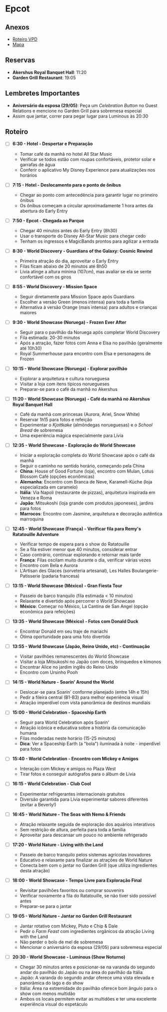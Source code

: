 # Epcot

## Anexos

- [Roteiro VPD](./Epcot/2025-04-Roteiro-Vai-Pra-Disney_-Epcot.pdf)
- [Mapa](./Epcot/06-2023-mapa-epcot.pdf)

## Reservas

- **Akershus Royal Banquet Hall**: 11:20
- **Garden Grill Restaurant**: 19:05

## Lembretes Importantes

- **Aniversário da esposa (29/05)**: Peça um *Celebration Button* no Guest Relations e mencione no Garden Grill para sobremesa especial
- Assim que jantar, correr para pegar lugar para Luminous às 20:30

## Roteiro

- [ ] **6:30 - Hotel - Despertar e Preparação**
  - Tomar café da manhã no hotel All Star Music
  - Verificar se todos estão com roupas confortáveis, protetor solar e garrafas de água
  - Conferir o aplicativo My Disney Experience para atualizações nos horários

- [ ] **7:15 - Hotel - Deslocamento para o ponto de ônibus**
  - Chegar ao ponto com antecedência para garantir lugar no primeiro ônibus
  - Os ônibus começam a circular aproximadamente 1 hora antes da abertura do Early Entry

- [ ] **7:50 - Epcot - Chegada ao Parque**
  - Chegar 40 minutos antes do Early Entry (8h30)
  - Usar o transporte do Disney All-Star Music para chegar cedo
  - Tenham os ingressos e MagicBands prontos para agilizar a entrada

- [ ] **8:30 - World Discovery - Guardians of the Galaxy: Cosmic Rewind**
  - Primeira atração do dia, aproveitar o Early Entry
  - Filas ficam abaixo de 20 minutos até 8h50
  - Lívia atinge a altura mínima (107cm), mas avaliar se ela se sente confortável com os giros

- [ ] **8:55 - World Discovery - Mission Space**
  - Seguir diretamente para Mission Space após Guardians
  - Escolher a versão Green (menos intensa) para toda a família
  - Alternativa à versão Orange (mais intensa) para adultos e crianças maiores

- [ ] **9:30 - World Showcase (Noruega) - Frozen Ever After**
  - Seguir para o pavilhão da Noruega após completar World Discovery
  - Fila estimada: 20-30 minutos
  - Após a atração, fazer fotos com Anna e Elsa no pavilhão (geralmente até 10h30)
  - Royal Summerhouse para encontro com Elsa e personagens de Frozen

- [ ] **10:15 - World Showcase (Noruega) - Explorar pavilhão**
  - Explorar a arquitetura e cultura norueguesa
  - Visitar a loja com itens típicos noruegueses
  - Preparar-se para o café da manhã no Akershus

- [ ] **11:20 - World Showcase (Noruega) - Café da manhã no Akershus Royal Banquet Hall**
  - Café da manhã com princesas (Aurora, Ariel, Snow White)
  - Reservar 1h15 para fotos e refeição
  - Experimentar o *Kjottkake* (almôndegas norueguesas) e o *School Bread* de sobremesa
  - Uma experiência mágica especialmente para Lívia

- [ ] **12:35 - World Showcase - Exploração do World Showcase**
  - Iniciar a exploração completa do World Showcase após o café da manhã
  - Seguir o caminho no sentido horário, começando pela China
  - **China**: House of Good Fortune (loja), encontro com Mulan, Lotus Blossom Café (opções econômicas)
  - **Alemanha**: Encontro com Branca de Neve, Karamell-Küche (loja especializada em caramelo)
  - **Itália**: Via Napoli (restaurante de pizzas), arquitetura inspirada em Veneza e Roma
  - **Japão**: Mitsukoshi (loja grande com produtos japoneses), jardins para fotos
  - **Marrocos**: Encontro com Jasmine, arquitetura e decoração autêntica marroquina

- [ ] **12:45 - World Showcase (França) - Verificar fila para Remy's Ratatouille Adventure**
  - Verificar tempo de espera para o show do Ratatouille
  - Se a fila estiver menor que 40 minutos, considerar entrar
  - Caso contrário, continuar explorando e retornar mais tarde
  - **França**: Filas oscilam muito durante o dia, verificar várias vezes
  - Encontro com Bela e Aurora
  - L'Artisan des Glaces (sorveteria artesanal), Les Halles Boulangerie-Patisserie (padaria francesa)

- [ ] **13:15 - World Showcase (México) - Gran Fiesta Tour**
  - Passeio de barco tranquilo (fila estimada < 10 minutos)
  - Relaxante e divertido após percorrer o World Showcase
  - **México**: Começar no México, La Cantina de San Angel (opção econômica para refeições)

- [ ] **13:35 - World Showcase (México) - Fotos com Donald Duck**
  - Encontrar Donald em seu traje de mariachi
  - Ótima oportunidade para uma foto divertida

- [ ] **13:55 - World Showcase (Japão, Reino Unido, etc) - Continuação**
  - Visitar pavilhões remanescentes do World Showcase
  - Visitar a loja Mitsukoshi no Japão com doces, brinquedos e kimonos
  - Encontrar Alice no jardim inglês do Reino Unido
  - Encontro com Ursinho Pooh

- [ ] **14:15 - World Nature - Soarin' Around the World**
  - Deslocar-se para Soarin' conforme planejado (entre 14h e 15h)
  - Pedir a fileira central (B1-B3) para melhor experiência visual
  - Atração imperdível com vista panorâmica de destinos mundiais

- [ ] **15:00 - World Celebration - Spaceship Earth**
  - Seguir para World Celebration após Soarin'
  - Atração icônica e educativa sobre a história da comunicação humana
  - Filas moderadas neste horário (15-25 minutos)
  - **Dica**: Ver a Spaceship Earth (a "bola") iluminada à noite - imperdível para fotos

- [ ] **15:40 - World Celebration - Encontro com Mickey e Amigos**
  - Interação com Mickey e amigos no Plaza West
  - Tirar fotos e conseguir autógrafos para o álbum de Lívia

- [ ] **16:15 - World Celebration - Club Cool**
  - Experimentar refrigerantes internacionais gratuitos
  - Diversão garantida para Lívia experimentar sabores diferentes (evitar a Beverly!)

- [ ] **16:45 - World Nature - The Seas with Nemo & Friends**
  - Atração relaxante seguida de exploração dos aquários interativos
  - Sem restrição de altura, perfeita para toda a família
  - Aproveitar para descansar um pouco no ambiente refrigerado

- [ ] **17:20 - World Nature - Living with the Land**
  - Passeio de barco tranquilo pelos sistemas agrícolas inovadores
  - Educativo e relaxante para finalizar as atrações de World Nature
  - Conecta bem com o jantar no Garden Grill (que utiliza ingredientes desta atração)

- [ ] **18:00 - World Showcase - Tempo Livre para Exploração Final**
  - Revisitar pavilhões favoritos ou comprar souvenirs
  - Verificar novamente a fila do Ratatouille, se não tiver sido possível antes
  - Preparar-se para o jantar

- [ ] **19:05 - World Nature - Jantar no Garden Grill Restaurant**
  - Jantar rotativo com Mickey, Pluto e Chip & Dale
  - Pedir o *Farm Feast* com ingredientes orgânicos da atração Living with the Land
  - Não perder o bolo de mel de sobremesa
  - Mencionar o aniversário da esposa (29/05) para sobremesa especial

- [ ] **20:30 - World Showcase - Luminous (Show Noturno)**
  - Chegar 30 minutos antes e posicionar-se na varanda do segundo andar do pavilhão do Japão ou na área do pavilhão da Itália
  - Japão: A varanda do segundo andar oferece uma vista elevada e panorâmica do lago e do show
  - Itália: Área na extremidade do pavilhão oferece bom ângulo para o show com menos multidão
  - Ambos os locais permitem evitar as multidões e ter uma excelente experiência visual do espetáculo
